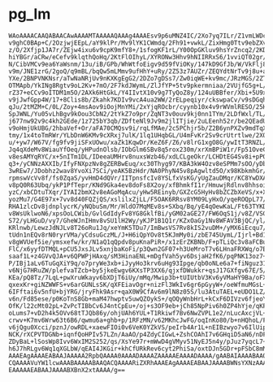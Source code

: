 # pg_lm

    WAoAAAACAAQABAACAwAAAAMTAAAAAQAAAg4AAAEsv9p6uMNZ4IC/2Xo7yq7ILr/Z1vmLWDcr
    v9ghC0BAp+C/2OzjwjEEpL/aY9klPr/Mv9lYK1CWmdq/2Fh91+vwkL/ZixHmg0Ttv9ebZXv4
    z/O/2Xfjp1JA7r/ZEjw4ixu6v9cpK9mfY8+/1sfogKF1rL/Y00OpGKluv9hsYrZncq2/2KD2
    hiYBGr/aCRw/eCefv9klqthQoHq/2KtFlOIhyL/XYRONw3Hhv9hNIIRRxS6/1vviQT02gr/X
    N/CibVMCv9ea6YaWsnm/13u/iB/GPb/WhWtfoEigv9d59fViOKy/147kD9GfJb/W/VkFlj8y
    v9m/JNE1zrG/2goQ/q9mBL/bqQw5mLMmv9ufHhY+uRy/2Z53z7AUZr/ZEQYdtNrTv9j8u+ai
    YXe/2BNPVNKNsr/aTwNaNRjUv9nKXKgEgG2/2DZo7gDSs7/Zw0iqWE+kv9mc/JRzMGS/2ZTS
    OTMApb/YkINg8Rgtv9oL2Kv+7mO/2F7kdJWymL/ZlJfYP+5tv9pkermniaa/2VUjfG5g+L/a
    rZ37+eCCv9oITDM1m5O/2AXk6HtGkL/Y4IIvtX10v9g7TyQoZ8y/124uUBBfer/Xbi+5U9xJ
    v9jJwfGpp4W/17+8Clis8b/Zkahk7KDIv9vcA4ua2WW/2rELpeqiyr/ckswpaCv/v9sDGqhU
    qJu/2tMZM+C/0L/Zoy+4msAov9iOojMnYMi/2xYjqROcbr/cyynb10x4v9rWVmlRESO/25HN
    SpJWNL/Yu05vLhBgv9kOou3CbN2/2tYkZ7o9pr/ZqNT3v0ouv9kj0nn1TYm/2LDfWxl/TL/W
    j677nw92v9c4kh2GEde/1z725bY3qb/ZDfteNl9Jv9m2jlITjie/2uLEenh52r/be2QEadU6
    v9oHmjUkUBG/2hbaVef+Or/aFA70CMQsv9i/rqLfMAe/2c5PChjr5b/Z2B6ynPXZv9mdTqXI
    tmy/1x4toTmRWr/YLbDnW6KMv9cXRxj7ulK/1lq1UHqbGL/U4mFvKr2Sv9crUtrtlwe/2XOr
    u/+yw7/W67V/fg9fv9jiSFxUOwu/xaZk1KqwDr/KeZ6F/Z6/v8lrG1xgO8G/ywItT3RNZL/J
    Jq4qXdeMv8WiauYfOeq/yHPudnOlsb/IObGlm6SBv8q5rox230m/xrXmBPiW1r/Fp51OveCe
    v8esAMYqRYC/x+5nITm1DL/IDeeaUMHrv8nuxsWzb46/xdLCLgeOkr/LCHDtEG4Sv8i+pPO4
    q3+/yCNNzAXXIb/IfyFNXpzNv8gZERBwEuq/xc30Thyg97/KBA3kW4Ozv8eSPMm7sOO/yDb4
    3wREw7/JDobhz2wav8YvoXi7SCi/yeAK5BzHdr/NA0PhyN45v8pAgwltd5O/x98KbkmhGr/J
    rpmswVcVv8f/fs0ZqaS/yvHmD4dQVr/IITpnsfcIv8YSLfxVsKG/yUgZauDMqr/KC8YwDXAE
    v8pQ0R63Ubq/ykP1PfTepr/KNd9Gka4ev8doFs8X2oy/xfBhmkfI1r/HmuwjRdlnv8hhsoiY
    yzC/xbCDtuTXqr/IYAI2bmX2v8eAGoMqAcu/yHw5REinyb/GXZcG5HyHv8bZCZbXeVS/x+X5
    yozMu7/G4E97x+7vv8d40FQZjQS/xslilxZjLL/F5OAK6RRsv8YM09LyHxO/yqeROQpL77/J
    RHA1zlcDv8jdnplycrK/yNQbuSm/Mr/HldO7MqMEv8s+SXbq/Bq/yE4qOewKaL/Ft63TYKDN
    v8WsUklwoN6/xpsOoLCWib/GvlGdIdyFv8YG8GklfBi/yGM02aGE27/FW6OqS1j/v8Z/VSGQ
    S72/yLHGuD/vy7/GheWJnIHmv8vSU1lH2Wy/yKJP1B1Q1r/KZxOaGy1Nv8WFAV3BjQC/yl/9
    KRlnwb/LewzJdNJLv8T26oRu1Jq/xeYmK5TDu7/ImBwsVS7Rv8kIS2vuDM+/yMX6iEcqu7/J
    tUdn1nEQv8rN0ryrVMa/yCdsuGczML/J+H6iQpYOv8t5KJmMy0i/zbE745UymL/Ijrl+Bd1q
    v8gWVUef5ie/ymsxefw/kr/N1aQ1qQpdv8puKnaPiR+/x1zErZKBNb/F+pTLiQc3v8aFCBu3
    FlC/x6yyfDTMQL+pCU5JxsJLv5xnjbaKoFi/p3Qwn2GF07+h3UeMroT7v6LHnaFRXWq/o7BJ
    saaf1L+z4GVvQJA+v6QPWPjHAxq/sM3HinaENL+mDgfVah5yv6DsjaH2fK6/pqPNK13oz7+k
    P/IBj1aLv6TuGqXiY9q/o7pryWe3xb+iJyyHo3krv6uHg93Ipge/qb0oNLe6a7+fiNguz310
    v6NjG7HRuZW/plefvaTZcb+by5jkeEwgv6KXsTP3XX6/qjxfDWukkr+qsJ17GXfgv67E/5/N
    KEa/pQ8Tz/7LqL+pwXruWkayv6bXDjT6iUy/mMq/Mwip3b+tUIUtbV3Kv6yVMaHY9Ba/oFXy
    qxexKr+giNZWWFS+v6arGUNLsSK/qXFEiavOgr+nizFl3WkIv6gr6pGyyW+/oeWfmuMGsL+b
    6IFftai6v5nfU+bjYRG/jryFhk9Asr+qaX0W9CfAv6m9lN8z05S/lu3AtuTAEL+eUDO1LZ/A
    v6n/Fd85ese/p0KoTnS8Gb+maM47hwptv5uwQZOykS+/qOQyWnbHrL+kCxF6DIVzv6fjeoY9
    OfK/l22cMt02pL+ZvPcTIBbCv6J4ntCpEu+/oj+s3OF9eb+jCh85NpPiv6h0ZP4hYje/qKPU
    oLums7+vD2h4k5OVv68tTJQb86y/ohjUAh6YUL+T1Rkiwf7Bv6NwZVPL1e2/nLucAxcjVL+0
    crwv+K7mv6Wrw63t6B6/qwmu6a+ghb+p/1RFzMN/v62MKhcJwFG/oqInKo80/b+nHQhoL/Fw
    v6jQgu0Xcci/pznJ/owRDL+xaewFIOi0v6VeK0YZkVS/peIrb4Ar1L+nEIBzwyo7v6IlUipA
    NCK/rXCPVTDGNb+iqnfQoHPIv57LZn/AaAO/p4ZdyCIGwL+ZshCOAhI7v6GHqiD5aN6/nDFX
    ZDyBaL+lSosWp8Ivv6WxIM2S252/qs/XsYe97r+mWwD4gVMyv51NyEJ5n4y/pJuz7yqcL7+d
    h6J7hRLgv6Wq1qXGLbW/qEAI4JKGir+khCfURkRev6cyt2PhiSa/oxtDJn5GDr+pFSbC8mMA
    AAAEAgAAAAEABAAJAAAAA2RpbQAAAA0AAAADAAAAZAAAAAEAAAADAAAA/gAABAIAAAABAAQA
    CQAAAAVuYW1lcwAAABAAAAABAAQACQAAAARiZXRhAAAEAgAAAAEABAAJAAAABWNsYXNzAAAA
    EAAAAAEABAAJAAAABXBnX2xtAAAA/g==

